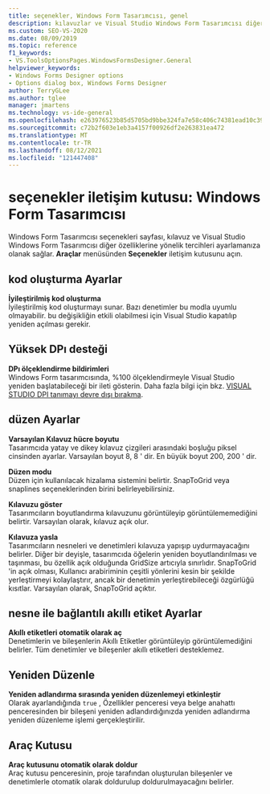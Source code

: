 ```yaml
---
title: seçenekler, Windows Form Tasarımcısı, genel
description: kılavuzlar ve Visual Studio Windows Form Tasarımcısı diğer özelliklerine yönelik tercihleri ayarlamak için genel sayfasını kullanmayı öğrenin.
ms.custom: SEO-VS-2020
ms.date: 08/09/2019
ms.topic: reference
f1_keywords:
- VS.ToolsOptionsPages.WindowsFormsDesigner.General
helpviewer_keywords:
- Windows Forms Designer options
- Options dialog box, Windows Forms Designer
author: TerryGLee
ms.author: tglee
manager: jmartens
ms.technology: vs-ide-general
ms.openlocfilehash: e263976523b85d5705bd9bbe324fa7e58c406c74381ead10c395ca935b9f7e9b
ms.sourcegitcommit: c72b2f603e1eb3a4157f00926df2e263831ea472
ms.translationtype: MT
ms.contentlocale: tr-TR
ms.lasthandoff: 08/12/2021
ms.locfileid: "121447408"
---
```

# <a name="options-dialog-box-windows-forms-designer"></a>seçenekler iletişim kutusu: Windows Form Tasarımcısı

Windows Form Tasarımcısı seçenekleri sayfası, kılavuz ve Visual Studio Windows Form Tasarımcısı diğer özelliklerine yönelik tercihleri ayarlamanıza olanak sağlar. **Araçlar** menüsünden **Seçenekler** iletişim kutusunu açın.

## <a name="code-generation-settings"></a>kod oluşturma Ayarlar

**İyileştirilmiş kod oluşturma**\
İyileştirilmiş kod oluşturmayı sunar. Bazı denetimler bu modla uyumlu olmayabilir. bu değişikliğin etkili olabilmesi için Visual Studio kapatılıp yeniden açılması gerekir.

## <a name="high-dpi-support"></a>Yüksek DPı desteği

**DPı ölçeklendirme bildirimleri**\
Windows Form tasarımcısında, %100 ölçeklendirmeyle Visual Studio yeniden başlatabileceği bir ileti gösterin. Daha fazla bilgi için bkz. [VISUAL STUDIO DPI tanımayı devre dışı bırakma](/dotnet/framework/winforms/disable-dpi-awareness-visual-studio).

## <a name="layout-settings"></a>düzen Ayarlar

**Varsayılan Kılavuz hücre boyutu**\
Tasarımcıda yatay ve dikey kılavuz çizgileri arasındaki boşluğu piksel cinsinden ayarlar. Varsayılan boyut 8, 8 ' dir. En büyük boyut 200, 200 ' dir.

**Düzen modu**\
Düzen için kullanılacak hizalama sistemini belirtir. SnapToGrid veya snaplines seçeneklerinden birini belirleyebilirsiniz.

**Kılavuzu göster**\
Tasarımcıların boyutlandırma kılavuzunu görüntüleyip görüntülememediğini belirtir. Varsayılan olarak, kılavuz açık olur.

**Kılavuza yasla**\
Tasarımcıların nesneleri ve denetimleri kılavuza yapışıp uydurmayacağını belirler. Diğer bir deyişle, tasarımcıda öğelerin yeniden boyutlandırılması ve taşınması, bu özellik açık olduğunda GridSize artıcıyla sınırlıdır. SnapToGrid 'in açık olması, Kullanıcı arabiriminin çeşitli yönlerini kesin bir şekilde yerleştirmeyi kolaylaştırır, ancak bir denetimin yerleştirebileceği özgürlüğü kısıtlar. Varsayılan olarak, SnapToGrid açıktır.

## <a name="object-bound-smart-tag-settings"></a>nesne ile bağlantılı akıllı etiket Ayarlar

**Akıllı etiketleri otomatik olarak aç**\
Denetimlerin ve bileşenlerin Akıllı Etiketler görüntüleyip görüntülemediğini belirler. Tüm denetimler ve bileşenler akıllı etiketleri desteklemez.

## <a name="refactoring"></a>Yeniden Düzenle

**Yeniden adlandırma sırasında yeniden düzenlemeyi etkinleştir**\
Olarak ayarlandığında `true` , Özellikler penceresi veya belge anahattı penceresinden bir bileşeni yeniden adlandırdığınızda yeniden adlandırma yeniden düzenleme işlemi gerçekleştirilir.

## <a name="toolbox"></a>Araç Kutusu

**Araç kutusunu otomatik olarak doldur**\
Araç kutusu penceresinin, proje tarafından oluşturulan bileşenler ve denetimlerle otomatik olarak doldurulup doldurulmayacağını belirler.
